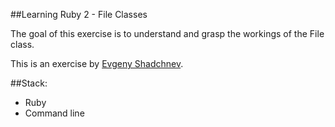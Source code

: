 ##Learning Ruby 2 - File Classes

The goal of this exercise is to understand and grasp the workings of the File class.

This is an exercise by [Evgeny Shadchnev](https://github.com/shadchnev).

##Stack:
- Ruby
- Command line

